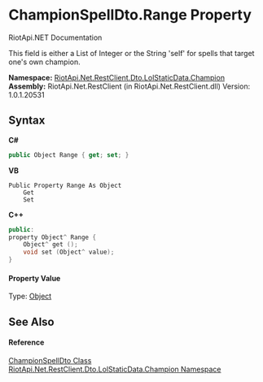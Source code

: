 # ChampionSpellDto.Range Property 
RiotApi.NET Documentation 

This field is either a List of Integer or the String 'self' for spells that target one's own champion.

**Namespace:**&nbsp;<a href="3124c537-7898-7be7-0beb-c234e417bc16">RiotApi.Net.RestClient.Dto.LolStaticData.Champion</a><br />**Assembly:**&nbsp;RiotApi.Net.RestClient (in RiotApi.Net.RestClient.dll) Version: 1.0.1.20531

## Syntax

**C#**<br />
``` C#
public Object Range { get; set; }
```

**VB**<br />
``` VB
Public Property Range As Object
	Get
	Set
```

**C++**<br />
``` C++
public:
property Object^ Range {
	Object^ get ();
	void set (Object^ value);
}
```


#### Property Value
Type: <a href="http://msdn2.microsoft.com/en-us/library/e5kfa45b" target="_blank">Object</a>

## See Also


#### Reference
<a href="3261ba7c-4ed1-a729-b091-e94641370892">ChampionSpellDto Class</a><br /><a href="3124c537-7898-7be7-0beb-c234e417bc16">RiotApi.Net.RestClient.Dto.LolStaticData.Champion Namespace</a><br />